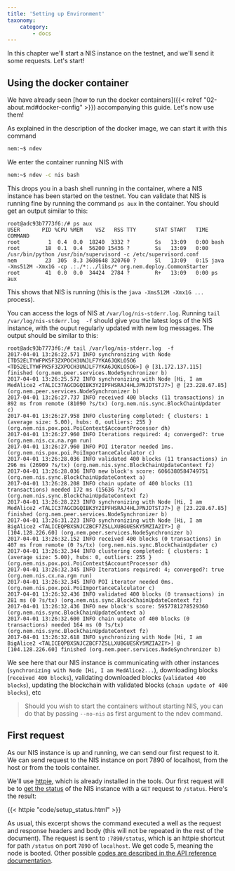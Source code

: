 ```yaml
---
title: 'Setting up Environment'
taxonomy:
    category:
        - docs
---
```


In this chapter we'll start a NIS instance on the testnet, and we'll send it some requests. Let's start!

## Using the docker container

We have already seen [how to run the docker containers]({{< relref "02-about.md#docker-config" >}}) accompanying this guide. Let's now use them!

As explained in the description of the docker image, we can start it with this command
``` bash
nem:~$ ndev
```

We enter the container running NIS with

``` bash
nem:~$ ndev -c nis bash
```

This drops you in a bash shell running in the container, where a NIS instance has been started on the testnet. You can validate that NIS 
is running fine by running the command `ps aux` in the container. You should get an output similar to this:
~~~ text
root@adc93b7773f6:/# ps aux 
USER       PID %CPU %MEM    VSZ   RSS TTY      STAT START   TIME COMMAND
root         1  0.4  0.0  18240  3332 ?        Ss   13:09   0:00 bash
root        18  0.1  0.4  56200 15436 ?        Ss   13:09   0:00 /usr/bin/python /usr/bin/supervisord -c /etc/supervisord.conf
nem         23  305  8.3 3608648 320760 ?      Sl   13:09   0:15 java -Xms512M -Xmx1G -cp .:./*:../libs/* org.nem.deploy.CommonStarter
root        41  0.0  0.0  34424  2784 ?        R+   13:09   0:00 ps aux
~~~

This shows that NIS is running (this is the `java -Xms512M -Xmx1G ...` process).

You can access the logs of NIS at `/var/log/nis-stderr.log`. Running `tail /var/log/nis-stderr.log  -f` should give you
the latest logs of the NIS instance, with the ouput regularly updated with new log messages. The output should be similar 
to this:

``` text
root@adc93b7773f6:/# tail /var/log/nis-stderr.log  -f
2017-04-01 13:26:22.571 INFO synchronizing with Node [TD52ELTYWFPK5F3ZXPOCH3UNJLF7YKA6JQKLO5O6 <TD52ELTYWFPK5F3ZXPOCH3UNJLF7YKA6JQKLO5O6>] @ [31.172.137.115] finished (org.nem.peer.services.NodeSynchronizer b)
2017-04-01 13:26:25.572 INFO synchronizing with Node [Hi, I am MedAlice2 <TALIC37AGCDGQIBK3Y2IPFHSRAJ4HLJPNJDTSTJ7>] @ [23.228.67.85] (org.nem.peer.services.NodeSynchronizer b)
2017-04-01 13:26:27.737 INFO received 400 blocks (11 transactions) in 892 ms from remote (81090 ?s/tx) (org.nem.nis.sync.BlockChainUpdater c)
2017-04-01 13:26:27.958 INFO clustering completed: { clusters: 1 (average size: 5.00), hubs: 0, outliers: 255 } (org.nem.nis.pox.poi.PoiContext$AccountProcessor dh)
2017-04-01 13:26:27.960 INFO Iterations required: 4; converged?: true (org.nem.nis.cx.na.rgm run)
2017-04-01 13:26:27.960 INFO POI iterator needed 1ms. (org.nem.nis.pox.poi.PoiImportanceCalculator c)
2017-04-01 13:26:28.036 INFO validated 400 blocks (11 transactions) in 296 ms (26909 ?s/tx) (org.nem.nis.sync.BlockChainUpdateContext fz)
2017-04-01 13:26:28.036 INFO new block's score: 6066380584749751 (org.nem.nis.sync.BlockChainUpdateContext a)
2017-04-01 13:26:28.208 INFO chain update of 400 blocks (11 transactions) needed 172 ms (15636 ?s/tx) (org.nem.nis.sync.BlockChainUpdateContext fz)
2017-04-01 13:26:28.223 INFO synchronizing with Node [Hi, I am MedAlice2 <TALIC37AGCDGQIBK3Y2IPFHSRAJ4HLJPNJDTSTJ7>] @ [23.228.67.85] finished (org.nem.peer.services.NodeSynchronizer b)
2017-04-01 13:26:31.223 INFO synchronizing with Node [Hi, I am BigAlice2 <TALICEQPBXSNJCZBCF7ZSLLXUBGUESKY5MZIA2IY>] @ [104.128.226.60] (org.nem.peer.services.NodeSynchronizer b)
2017-04-01 13:26:32.152 INFO received 400 blocks (0 transactions) in 407 ms from remote (0 ?s/tx) (org.nem.nis.sync.BlockChainUpdater c)
2017-04-01 13:26:32.344 INFO clustering completed: { clusters: 1 (average size: 5.00), hubs: 0, outliers: 255 } (org.nem.nis.pox.poi.PoiContext$AccountProcessor dh)
2017-04-01 13:26:32.345 INFO Iterations required: 4; converged?: true (org.nem.nis.cx.na.rgm run)
2017-04-01 13:26:32.345 INFO POI iterator needed 0ms. (org.nem.nis.pox.poi.PoiImportanceCalculator c)
2017-04-01 13:26:32.436 INFO validated 400 blocks (0 transactions) in 281 ms (0 ?s/tx) (org.nem.nis.sync.BlockChainUpdateContext fz)
2017-04-01 13:26:32.436 INFO new block's score: 5957781278529360 (org.nem.nis.sync.BlockChainUpdateContext a)
2017-04-01 13:26:32.600 INFO chain update of 400 blocks (0 transactions) needed 164 ms (0 ?s/tx) (org.nem.nis.sync.BlockChainUpdateContext fz)
2017-04-01 13:26:32.618 INFO synchronizing with Node [Hi, I am BigAlice2 <TALICEQPBXSNJCZBCF7ZSLLXUBGUESKY5MZIA2IY>] @ [104.128.226.60] finished (org.nem.peer.services.NodeSynchronizer b)

```
We see here that our NIS instance is communicating with other instances (`synchronizing with Node [Hi, I am MedAlice2...`), downloading blocks (`received 400 blocks`), validating downloaded blocks (`validated 400 blocks`), updating the blockchain with validated blocks (`chain update of 400 blocks`), etc


> Should you wish to start the containers without starting NIS, you can do that by passing `--no-nis` as first argument to the ndev command.



## First request

As our NIS instance is up and running, we can send our first request to it. We can send request to the NIS instance on port 7890 of localhost, 
from the host or from the tools container.

We'll use [httpie](https://httpie.org/), which is already installed in the tools.
Our first request will be to [get the status](http://bob.nem.ninja/docs/#status-request)  of the NIS instance with a `GET` request to `/status`. Here's the result:

{{< httpie "code/setup_status.html" >}}

As usual, this excerpt shows the command executed a well as the request and response headers and body (this will not be repeated in the rest of the document).
The request is sent to `:7890/status`, which is an httpie shortcut for path `/status` on port `7890` of `localhost`.
We get code 5, meaning the node is booted. Other possible [codes are described in the API reference documentation](http://bob.nem.ninja/docs/#status-request).
